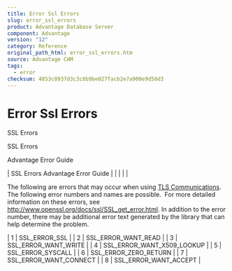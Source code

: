 ```yaml
---
title: Error Ssl Errors
slug: error_ssl_errors
product: Advantage Database Server
component: Advantage
version: "12"
category: Reference
original_path_html: error_ssl_errors.htm
source: Advantage CHM
tags:
  - error
checksum: 4853c0937d3c3c8b9be027facb2e7a900e9d50d3
---
```


# Error Ssl Errors

SSL Errors

SSL Errors

Advantage Error Guide

| SSL Errors  Advantage Error Guide |  |  |  |  |

The following are errors that may occur when using [TLS Communications](master_communications_encryption.md). The following error numbers and names are possible.  For more detailed information on these errors, see <http://www.openssl.org/docs/ssl/SSL_get_error.html>. In addition to the error number, there may be additional error text generated by the library that can help determine the problem.

| 1 | SSL\_ERROR\_SSL |
| 2 | SSL\_ERROR\_WANT\_READ |
| 3 | SSL\_ERROR\_WANT\_WRITE |
| 4 | SSL\_ERROR\_WANT\_X509\_LOOKUP |
| 5 | SSL\_ERROR\_SYSCALL |
| 6 | SSL\_ERROR\_ZERO\_RETURN |
| 7 | SSL\_ERROR\_WANT\_CONNECT |
| 8 | SSL\_ERROR\_WANT\_ACCEPT |
